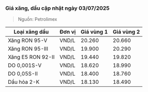 
### Giá xăng, dầu cập nhật ngày 03/07/2025
> Nguồn: Petrolimex

| Loại xăng dầu     | Đơn vị | Giá vùng 1 | Giá vùng 2 |
|-------------------|--------|------------|------------|
| Xăng RON 95-V     | VND/L  |     20.260 |     20.660 |
| Xăng RON 95-III   | VND/L  |     19.900 |     20.290 |
| Xăng E5 RON 92-II | VND/L  |     19.440 |     19.820 |
| DO 0,001S-V       | VND/L  |     18.620 |     18.990 |
| DO 0,05S-II       | VND/L  |     18.400 |     18.760 |
| Dầu hỏa 2-K       | VND/L  |     18.130 |     18.490 |
